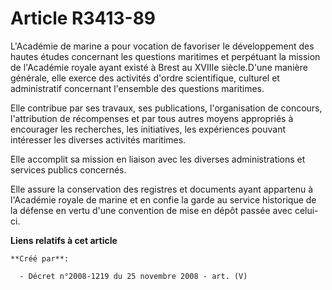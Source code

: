 # Article R3413-89

L'Académie de marine a pour vocation de favoriser le développement des hautes études concernant les questions maritimes et
perpétuant la mission de l'Académie royale ayant existé à Brest au XVIIIe siècle.D'une manière générale, elle exerce des
activités d'ordre scientifique, culturel et administratif concernant l'ensemble des questions maritimes. 

Elle contribue par ses travaux, ses publications, l'organisation de concours, l'attribution de récompenses et par tous autres
moyens appropriés à encourager les recherches, les initiatives, les expériences pouvant intéresser les diverses activités
maritimes. 

Elle accomplit sa mission en liaison avec les diverses administrations et services publics concernés. 

Elle assure la conservation des registres et documents ayant appartenu à l'Académie royale de marine et en confie la garde au
service historique de la défense en vertu d'une convention de mise en dépôt passée avec celui-ci.

**Liens relatifs à cet article**

	**Créé par**:

	  - Décret n°2008-1219 du 25 novembre 2008 - art. (V)
